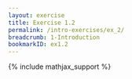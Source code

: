 ```yaml
---
layout: exercise
title: Exercise 1.2
permalink: /intro-exercises/ex_2/
breadcrumb: 1-Introduction
bookmarkID: ex1.2
---
```


{% include mathjax_support %}
